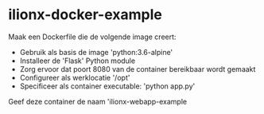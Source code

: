# ilionx-docker-example

Maak een Dockerfile die de volgende image creert:
- Gebruik als basis de image 'python:3.6-alpine'
- Installeer de 'Flask' Python module
- Zorg ervoor dat poort 8080 van de container bereikbaar wordt gemaakt
- Configureer als werklocatie '/opt'
- Specificeer als container executable: 'python app.py'

Geef deze container de naam 'ilionx-webapp-example